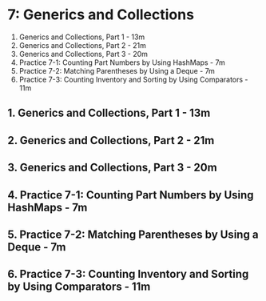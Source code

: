 # 7: Generics and Collections

1. Generics and Collections, Part 1 - 13m
2. Generics and Collections, Part 2 - 21m
3. Generics and Collections, Part 3 - 20m
4. Practice 7-1: Counting Part Numbers by Using HashMaps - 7m
5. Practice 7-2: Matching Parentheses by Using a Deque - 7m
6. Practice 7-3: Counting Inventory and Sorting by Using Comparators - 11m

## 1. Generics and Collections, Part 1 - 13m
## 2. Generics and Collections, Part 2 - 21m
## 3. Generics and Collections, Part 3 - 20m
## 4. Practice 7-1: Counting Part Numbers by Using HashMaps - 7m
## 5. Practice 7-2: Matching Parentheses by Using a Deque - 7m
## 6. Practice 7-3: Counting Inventory and Sorting by Using Comparators - 11m
